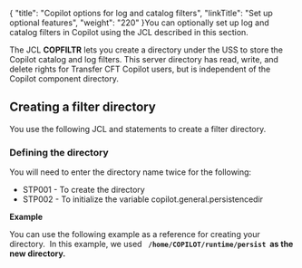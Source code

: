 {
    "title": "Copilot options for log and catalog filters",
    "linkTitle": "Set up optional features",
    "weight": "220"
}You can optionally set up log and catalog filters in Copilot using the JCL described in this section.

The JCL **COPFILTR** lets you create a directory under the USS to store the Copilot catalog and log filters. This server directory has read, write, and delete rights for Transfer CFT Copilot users, but is independent of the Copilot component directory.

## Creating a filter directory

You use the following JCL and statements to create a filter directory.

### Defining the directory

You will need to enter the directory name twice for the following:

-   STP001 - To create the directory
-   STP002 - To initialize the variable copilot.general.persistencedir

**Example**

You can use the following example as a reference for creating your directory.  In this example, we used **` /home/COPILOT/runtime/persist`  as the new directory.**
